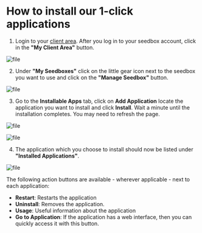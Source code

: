 # How to install our 1-click applications

1. Login to your [client area](https://seedboxes.cc/client/dashboard).
 After you log in to your seedbox account, click in the **"My Client Area"** button.

![file](https://rapiddot-support-community-uploads.s3.amazonaws.com/uploads/image-1491564866983.jpeg)

2. Under **"My Seedboxes"** click on the little gear icon next to the seedbox you want to use and click on the **"Manage Seedbox"** button.

![file](https://rapiddot-support-community-uploads.s3.amazonaws.com/uploads/image-1491564913832.jpg)

3. Go to the **Installable Apps** tab, click on **Add Application** locate the application you want to install and click **Install**. Wait a minute until the installation completes. You may need to refresh the page.

![file](https://rapiddot-support-community-uploads.s3.amazonaws.com/uploads/image-1491564954776.jpg)

![file](https://rapiddot-support-community-uploads.s3.amazonaws.com/uploads/image-1491564978563.jpg)

4. The application which you choose to install should now be listed under **"Installed Applications"**.

![file](https://rapiddot-support-community-uploads.s3.amazonaws.com/uploads/image-1491565009632.jpg)

The following action buttons are available - wherever applicable - next to each application:

* **Restart**: Restarts the application
* **Uninstall**: Removes the application.
* **Usage**: Useful information about the application
* **Go to Application**: If the application has a web interface, then you can quickly access it with this button.